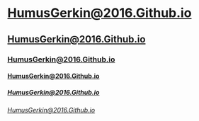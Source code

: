 # HumusGerkin@2016.Github.io
## HumusGerkin@2016.Github.io
### HumusGerkin@2016.Github.io
#### HumusGerkin@2016.Github.io
##### HumusGerkin@2016.Github.io
###### HumusGerkin@2016.Github.io
